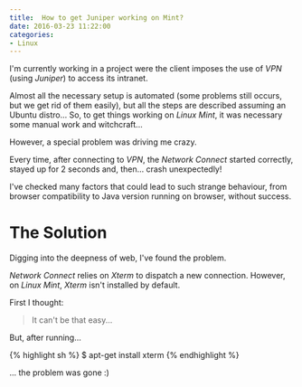 ```yaml
---
title:  How to get Juniper working on Mint?
date: 2016-03-23 11:22:00
categories:
- Linux
---
```

I'm currently working in a project were the client imposes the use of _VPN_ (using _Juniper_) to access its intranet.

Almost all the necessary setup is automated (some problems still occurs, but we get rid of them easily), but all the steps are described assuming an Ubuntu distro...
So, to get things working on _Linux Mint_, it was necessary some manual work and witchcraft...

However, a special problem was driving me crazy.

Every time, after connecting to _VPN_, the _Network Connect_ started correctly, stayed up for 2 seconds and, then... crash unexpectedly!

I've checked many factors that could lead to such strange behaviour, from browser compatibility to Java version running on browser, without success.

# The Solution

Digging into the deepness of web, I've found the problem.

_Network Connect_ relies on *Xterm* to dispatch a new connection.
However, on _Linux Mint_, _Xterm_ isn't installed by default.

First I thought:

> It can't be that easy...

But, after running...

{% highlight sh %}
$ apt-get install xterm
{% endhighlight %}

... the problem was gone :)
